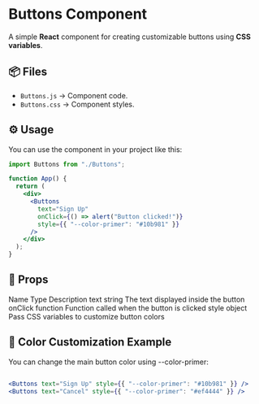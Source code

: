 # Buttons Component

A simple **React** component for creating customizable buttons using **CSS variables**.

## 📦 Files

- `Buttons.js` → Component code.
- `Buttons.css` → Component styles.

## ⚙️ Usage

You can use the component in your project like this:

```jsx
import Buttons from "./Buttons";

function App() {
  return (
    <div>
      <Buttons
        text="Sign Up"
        onClick={() => alert("Button clicked!")}
        style={{ "--color-primer": "#10b981" }}
      />
    </div>
  );
}
```

## 📝 Props

Name Type Description
text string The text displayed inside the button
onClick function Function called when the button is clicked
style object Pass CSS variables to customize button colors

## 🎨 Color Customization Example

You can change the main button color using --color-primer:

```jsx

<Buttons text="Sign Up" style={{ "--color-primer": "#10b981" }} />
<Buttons text="Cancel" style={{ "--color-primer": "#ef4444" }} />
```
